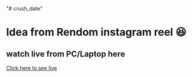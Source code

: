 "# crush_date" 
# Idea from Rendom instagram reel 😆
## watch live from PC/Laptop here
[Click here to see live](https://crush-date.vercel.app/)